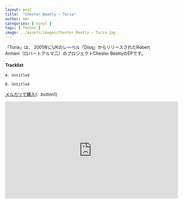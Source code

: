 ```yaml
---
layout: post
title:  "Chester Beatty – Turia"
author: mmr
categories: [ Vinyl ]
tags: [ Techno ]
image: ../assets/images/Chester Beatty – Turia.jpg
---
```


「Turia」は、
2001年にUKのレーベル「Disq」からリリースされたRobert Armani（ロバートアルマ二）のプロジェクトChester BeattyのEPです。

#### Tracklist
```md
A. Untitled

B. Untitled
```

[メルカリで購入](https://jp.mercari.com/item/m92597172261?afid=6142608987){: .button1}

<iframe width="560" height="315" src="https://www.youtube.com/embed/zmYeQFJpK6U?si=FiZJaXf_hQuOaWT7" title="YouTube video player" frameborder="0" allow="accelerometer; autoplay; clipboard-write; encrypted-media; gyroscope; picture-in-picture; web-share" referrerpolicy="strict-origin-when-cross-origin" allowfullscreen></iframe>